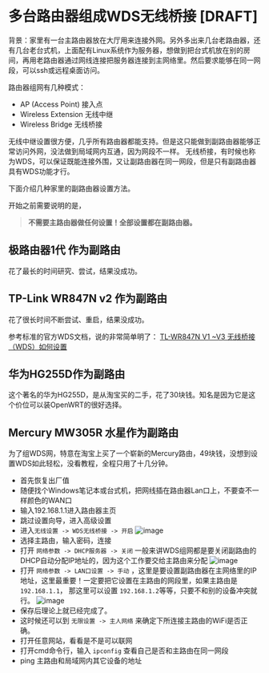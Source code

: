 # 多台路由器组成WDS无线桥接 [DRAFT]

背景：家里有一台主路由器放在大厅用来连接外网。另外多出来几台老路由器，还有几台老台式机，上面配有Linux系统作为服务器，想做到把台式机放在别的房间，再用老路由器通过网线连接把服务器连接到主网络里。然后要求能够在同一网段，可以ssh或远程桌面访问。

路由器组网有几种模式：
- AP (Access Point) 接入点
- Wireless Extension 无线中继
- Wireless Bridge 无线桥接

无线中继设置很方便，几乎所有路由器都能支持。但是这只能做到副路由器能够正常访问外网，没法做到局域网内互通，因为网段不一样。
无线桥接，有时候也称为WDS，可以保证既能连接外围，又让副路由器在同一网段，但是只有副路由器具有WDS功能才行。

下面介绍几种家里的副路由器设置方法。

开始之前需要说明的是，
> **不需要主路由器做任何设置！全部设置都在副路由器。**


## 极路由器1代 作为副路由
花了最长的时间研究、尝试，结果没成功。


## TP-Link WR847N v2 作为副路由
花了很长时间不断尝试、重启，结果没成功。

参考标准的官方WDS文档，说的非常简单明了：
[TL-WR847N V1 ~V3 无线桥接（WDS）如何设置](https://service.tp-link.com.cn/detail_article_698.html)



## 华为HG255D作为副路由
这个著名的华为HG255D，是从淘宝买的二手，花了30块钱。知名是因为它是这个价位可以装OpenWRT的很好选择。



## Mercury MW305R 水星作为副路由

为了组WDS网，特意在淘宝上买了一个崭新的Mercury路由，49块钱，没想到设置WDS如此轻松，没看教程，全程只用了十几分钟。

- 首先恢复出厂值
- 随便找个Windows笔记本或台式机，把网线插在路由器Lan口上，不要查不一样颜色的WAN口
- 输入192.168.1.1进入路由器主页
- 跳过设置向导，进入高级设置
- 进入`无线设置 -> WDS无线桥接 -> 开启`
![image](https://user-images.githubusercontent.com/14041622/88283524-1dbf2300-cd1e-11ea-94fa-011fd4f7e29c.png)
- 选择主路由，输入密码，连接
- 打开  `网络参数 -> DHCP服务器 -> 关闭` 一般来讲WDS组网都是要关闭副路由的DHCP自动分配IP地址的，因为这个工作要交给主路由来分配
![image](https://user-images.githubusercontent.com/14041622/88283987-295f1980-cd1f-11ea-84e5-3cbc50125867.png)
- 打开 `网络参数 -> LAN口设置 -> 手动` ，这里是要设置副路由器在主网络里的IP地址，这里最重要！一定要把它设置在主路由的网段里，如果主路由是 `192.168.1.1`， 那这里可以设置 `192.168.1.2`等等，只要不和别的设备冲突就行。
![image](https://user-images.githubusercontent.com/14041622/88283971-1ea48480-cd1f-11ea-9838-aa31bfc036bf.png)
- 保存后理论上就已经完成了。
- 这时候还可以到 `无限设置 -> 主人网络` 来确定下所连接主路由的WiFi是否正确。
- 打开任意网站，看看是不是可以联网
- 打开cmd命令行，输入 `ipconfig` 查看自己是否和主路由在同一网段
- ping 主路由和局域网内其它设备的地址
